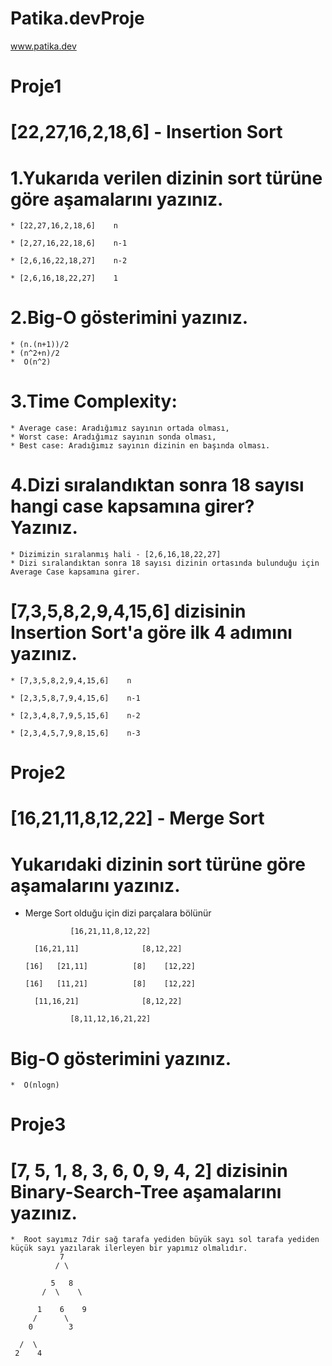 # Patika.devProje
www.patika.dev
# Proje1
# [22,27,16,2,18,6] - Insertion Sort
# 1.Yukarıda verilen dizinin sort türüne göre aşamalarını yazınız.
    * [22,27,16,2,18,6]    n 
  
    * [2,27,16,22,18,6]    n-1
  
    * [2,6,16,22,18,27]    n-2
  
    * [2,6,16,18,22,27]    1 
  
# 2.Big-O gösterimini yazınız.
    * (n.(n+1))/2
    * (n^2+n)/2
    *  O(n^2)
   
# 3.Time Complexity:
    * Average case: Aradığımız sayının ortada olması,
    * Worst case: Aradığımız sayının sonda olması,
    * Best case: Aradığımız sayının dizinin en başında olması.
 
# 4.Dizi sıralandıktan sonra 18 sayısı hangi case kapsamına girer? Yazınız.
    * Dizimizin sıralanmış hali - [2,6,16,18,22,27] 
    * Dizi sıralandıktan sonra 18 sayısı dizinin ortasında bulunduğu için Average Case kapsamına girer.
 
# [7,3,5,8,2,9,4,15,6] dizisinin Insertion Sort'a göre ilk 4 adımını yazınız.
    * [7,3,5,8,2,9,4,15,6]    n
 
    * [2,3,5,8,7,9,4,15,6]    n-1
  
    * [2,3,4,8,7,9,5,15,6]    n-2
 
    * [2,3,4,5,7,9,8,15,6]    n-3
 
# Proje2
# [16,21,11,8,12,22] - Merge Sort

# Yukarıdaki dizinin sort türüne göre aşamalarını yazınız.
 * Merge Sort olduğu için dizi parçalara bölünür 
  
                 [16,21,11,8,12,22] 
                    
         [16,21,11]              [8,12,22]
    
       [16]   [21,11]          [8]    [12,22]
      
       [16]   [11,21]          [8]    [12,22]
        
         [11,16,21]              [8,12,22] 
        
                 [8,11,12,16,21,22]
# Big-O gösterimini yazınız.
    *  O(nlogn)
    
# Proje3
# [7, 5, 1, 8, 3, 6, 0, 9, 4, 2] dizisinin Binary-Search-Tree aşamalarını yazınız.
    *  Root sayımız 7dir sağ tarafa yediden büyük sayı sol tarafa yediden küçük sayı yazılarak ilerleyen bir yapımız olmalıdır.  
               7
              / \
              
             5   8
           /  \    \
           
          1    6    9
         /      \
        0        3
        
      /  \ 
     2    4
    

